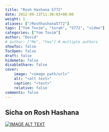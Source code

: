 ```yaml
---
title: "Rosh Hashana 5772"
date: 2012-09-13T11:30:03+00:00
weight: 1
aliases: ["/Roshhashana5772"]
tags: ["Yom Tovim", "torah", "5772", "video"]
categories: ["Yom Tovim"]
author: "Dovid"
# author: ["Me", "You"] # multiple authors
showToc: false
TocOpen: false
draft: false
hidemeta: false
disableShare: false
cover:
    image: "<image path/url>"
    alt: "<alt text>"
    caption: "<text>"
    relative: false
comments: false
---
```

 ## Sicha on Rosh Hashana
 [![IMAGE ALT TEXT](http://img.youtube.com/vi/hQctP2Frno4/0.jpg)](http://www.youtube.com/watch?v=hQctP2Frno4 "Video Title")
